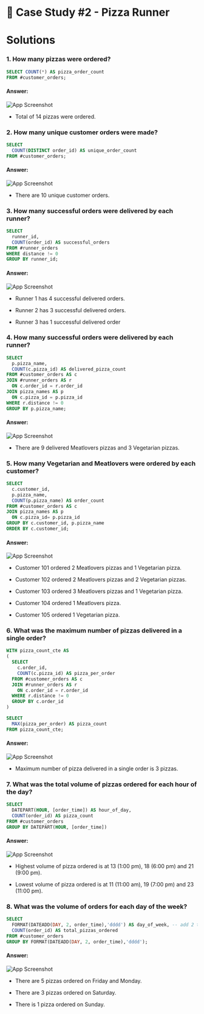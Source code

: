 
# 🍕 Case Study #2 - Pizza Runner

# Solutions



### 1. How many pizzas were ordered?



``` sql
SELECT COUNT(*) AS pizza_order_count
FROM #customer_orders;

```

#### Answer:

![App Screenshot](https://user-images.githubusercontent.com/81607668/129473598-d6d55ab2-59c7-4040-97db-d1b0c1c5b294.png)


- Total of 14 pizzas were ordered.


### 2. How many unique customer orders were made?



``` sql
SELECT 
  COUNT(DISTINCT order_id) AS unique_order_count
FROM #customer_orders;

```

#### Answer:

![App Screenshot](https://user-images.githubusercontent.com/81607668/129737993-710198bd-433d-469f-b5de-14e4022a3a45.png)


- There are 10 unique customer orders.


### 3. How many successful orders were delivered by each runner?



``` sql
SELECT 
  runner_id, 
  COUNT(order_id) AS successful_orders
FROM #runner_orders
WHERE distance != 0
GROUP BY runner_id;

```

#### Answer:

![App Screenshot](https://user-images.githubusercontent.com/81607668/129738112-6eada46a-8c32-495a-8e26-793b2fec89ef.png)


- Runner 1 has 4 successful delivered orders.

- Runner 2 has 3 successful delivered orders.

- Runner 3 has 1 successful delivered order


### 4. How many successful orders were delivered by each runner?



``` sql
SELECT 
  p.pizza_name, 
  COUNT(c.pizza_id) AS delivered_pizza_count
FROM #customer_orders AS c
JOIN #runner_orders AS r
  ON c.order_id = r.order_id
JOIN pizza_names AS p
  ON c.pizza_id = p.pizza_id
WHERE r.distance != 0
GROUP BY p.pizza_name;

```

#### Answer:

![App Screenshot](https://user-images.githubusercontent.com/81607668/129738140-c9c002ff-5aed-48ab-bdfa-cadbd98973a9.png)


- There are 9 delivered Meatlovers pizzas and 3 Vegetarian pizzas.

### 5. How many Vegetarian and Meatlovers were ordered by each customer?



``` sql
SELECT 
  c.customer_id, 
  p.pizza_name, 
  COUNT(p.pizza_name) AS order_count
FROM #customer_orders AS c
JOIN pizza_names AS p
  ON c.pizza_id= p.pizza_id
GROUP BY c.customer_id, p.pizza_name
ORDER BY c.customer_id;

```

#### Answer:

![App Screenshot](https://user-images.githubusercontent.com/81607668/129738167-269df165-1c9a-446a-b757-c7fc9a9021ed.png)


- Customer 101 ordered 2 Meatlovers pizzas and 1 Vegetarian pizza.

- Customer 102 ordered 2 Meatlovers pizzas and 2 Vegetarian pizzas.

- Customer 103 ordered 3 Meatlovers pizzas and 1 Vegetarian pizza.

- Customer 104 ordered 1 Meatlovers pizza.

- Customer 105 ordered 1 Vegetarian pizza.


### 6. What was the maximum number of pizzas delivered in a single order?



``` sql
WITH pizza_count_cte AS
(
  SELECT 
    c.order_id, 
    COUNT(c.pizza_id) AS pizza_per_order
  FROM #customer_orders AS c
  JOIN #runner_orders AS r
    ON c.order_id = r.order_id
  WHERE r.distance != 0
  GROUP BY c.order_id
)

SELECT 
  MAX(pizza_per_order) AS pizza_count
FROM pizza_count_cte;

```

#### Answer:

![App Screenshot](https://user-images.githubusercontent.com/81607668/129738201-f676edd4-2530-4663-9ed8-6e6ec4d9cc68.png)


- Maximum number of pizza delivered in a single order is 3 pizzas.

### 7. What was the total volume of pizzas ordered for each hour of the day?



``` sql
SELECT 
  DATEPART(HOUR, [order_time]) AS hour_of_day, 
  COUNT(order_id) AS pizza_count
FROM #customer_orders
GROUP BY DATEPART(HOUR, [order_time])

```

#### Answer:

![App Screenshot](https://user-images.githubusercontent.com/81607668/129738302-573430e9-1785-4c71-adc1-464ffa94de8a.png)


- Highest volume of pizza ordered is at 13 (1:00 pm), 18 (6:00 pm) and 21 (9:00 pm).

- Lowest volume of pizza ordered is at 11 (11:00 am), 19 (7:00 pm) and 23 (11:00 pm).

### 8. What was the volume of orders for each day of the week?



``` sql
SELECT 
  FORMAT(DATEADD(DAY, 2, order_time),'dddd') AS day_of_week, -- add 2 to adjust 1st day of the week as Monday
  COUNT(order_id) AS total_pizzas_ordered
FROM #customer_orders
GROUP BY FORMAT(DATEADD(DAY, 2, order_time),'dddd');

```

#### Answer:

![App Screenshot](https://user-images.githubusercontent.com/81607668/129738331-233744f6-3b57-4f4f-9a51-f7a699a9eb2e.png)


- There are 5 pizzas ordered on Friday and Monday.

- There are 3 pizzas ordered on Saturday.

- There is 1 pizza ordered on Sunday.
